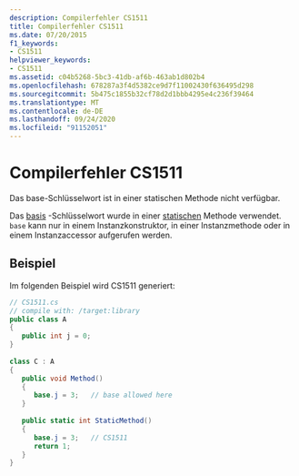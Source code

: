 ```yaml
---
description: Compilerfehler CS1511
title: Compilerfehler CS1511
ms.date: 07/20/2015
f1_keywords:
- CS1511
helpviewer_keywords:
- CS1511
ms.assetid: c04b5268-5bc3-41db-af6b-463ab1d802b4
ms.openlocfilehash: 678287a3f4d5382ce9d7f11002430f636495d298
ms.sourcegitcommit: 5b475c1855b32cf78d2d1bbb4295e4c236f39464
ms.translationtype: MT
ms.contentlocale: de-DE
ms.lasthandoff: 09/24/2020
ms.locfileid: "91152051"
---
```

# <a name="compiler-error-cs1511"></a>Compilerfehler CS1511

Das base-Schlüsselwort ist in einer statischen Methode nicht verfügbar.  
  
 Das [basis](../language-reference/keywords/base.md) -Schlüsselwort wurde in einer [statischen](../language-reference/keywords/static.md) Methode verwendet. `base` kann nur in einem Instanzkonstruktor, in einer Instanzmethode oder in einem Instanzaccessor aufgerufen werden.  
  
## <a name="example"></a>Beispiel  

 Im folgenden Beispiel wird CS1511 generiert:  
  
```csharp  
// CS1511.cs  
// compile with: /target:library  
public class A  
{  
   public int j = 0;  
}  
  
class C : A  
{  
   public void Method()  
   {  
      base.j = 3;   // base allowed here  
   }  
  
   public static int StaticMethod()  
   {  
      base.j = 3;   // CS1511  
      return 1;  
   }  
}  
```
